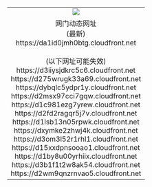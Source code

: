 ﻿<table>
  <tr></tr>
  <tr><td colspan=2 align=center><img src="https://da1id0jmh0btg.cloudfront.net/Up/oGate.jpg" /></td></tr>
  <tr><td colspan=2 align=center>网门动态网址<br/>(最新)
<br>https://da1id0jmh0btg.cloudfront.net
<br/><br/>(以下网址可能失效)
<br>https://d3iiysjdkrc5c6.cloudfront.net
<br>https://d275wrugk33a69.cloudfront.net
<br>https://dybqlc5ydpr1y.cloudfront.net
<br>https://d2msx97cci7gqw.cloudfront.net
<br>https://d1c981ezg7yrew.cloudfront.net
<br>https://d2fd2ragqr5j7v.cloudfront.net
<br>https://d1lsb13n05rpwk.cloudfront.net
<br>https://dxymke2zhwj4k.cloudfront.net
<br>https://d3om3l52r1rhl1.cloudfront.net
<br>https://d15xxdpnsooao1.cloudfront.net
<br>https://d1by8u00yrhiix.cloudfront.net
<br>https://d3b1f1t2w8ak54.cloudfront.net
<br>https://d2wm9qnzrnvao5.cloudfront.net
    </td>
  </tr>
</table>
